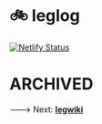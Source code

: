 :bike: leglog
====

[![Netlify Status](https://api.netlify.com/api/v1/badges/07c8a332-af20-42fb-9ecd-d6a623442c82/deploy-status)](https://app.netlify.com/sites/leglog/deploys)

ARCHIVED
===

---> Next: [**legwiki**](https://github.com/legnoh/le)
